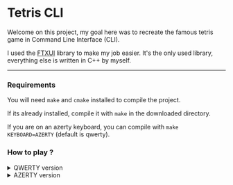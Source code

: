 # Tetris CLI


Welcome on this project, my goal here was to recreate the
famous tetris game in Command Line Interface (CLI).

I used the [FTXUI](https://github.com/ArthurSonzogni/FTXUI) library
to make my job easier. It's the only used library, everything else
is written in C++ by myself.

---
### Requirements

You will need `make` and `cmake` installed to compile the project.

If its already installed, compile it with `make` in the downloaded directory.

If you are on an azerty keyboard, you can compile with `make KEYBOARD=AZERTY` (default is qwerty).


### How to play ?

<details><summary>QWERTY version</summary>

Use the arrow keys or `a` and `d` to move the tetromino.

Use the `q` and `e` key to rotate the tetromino clockwise and counter-clockwise.

Use the `w` key to swap the current tetromino with the hold one.

You can speed up the tetromino fall by pressing the `arrow down` or `s` key 
or even teleport it to its shadow right beneath it by pressing `space`.
</details>

<details><summary>AZERTY version</summary>

Use the arrow keys or `q` `d` to move the tetromino.

Use the `a` and `e` key to rotate the tetromino clockwise and counter-clockwise.

Use the `z` key to swap the current tetromino with the hold one.

You can speed up the tetromino fall by pressing the `arrow down` or `s` key 
or even teleport it to its shadow right beneath it by pressing `space`.
</details>
